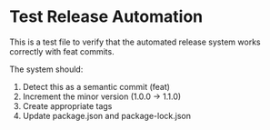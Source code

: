 # Test Release Automation

This is a test file to verify that the automated release system works correctly with feat commits.

The system should:

1. Detect this as a semantic commit (feat)
2. Increment the minor version (1.0.0 → 1.1.0)
3. Create appropriate tags
4. Update package.json and package-lock.json
